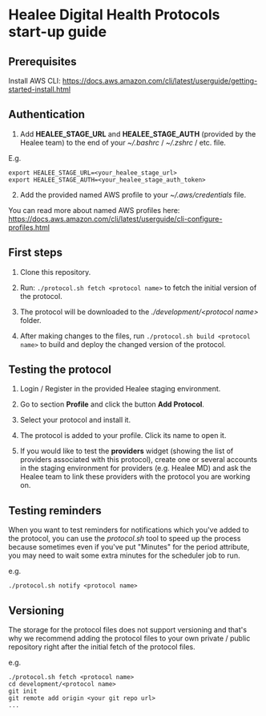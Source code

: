 # Healee Digital Health Protocols start-up guide

## Prerequisites

Install AWS CLI: https://docs.aws.amazon.com/cli/latest/userguide/getting-started-install.html

## Authentication

1. Add **HEALEE_STAGE_URL** and **HEALEE_STAGE_AUTH** (provided by the Healee team) to the end of your _~/.bashrc_ / _~/.zshrc_ / etc. file.

E.g.
```
export HEALEE_STAGE_URL=<your_healee_stage_url>
export HEALEE_STAGE_AUTH=<your_healee_stage_auth_token>
```

2. Add the provided named AWS profile to your _~/.aws/credentials_ file.

You can read more about named AWS profiles here: https://docs.aws.amazon.com/cli/latest/userguide/cli-configure-profiles.html

## First steps

1. Clone this repository.

2. Run: ```./protocol.sh fetch <protocol name>``` to fetch the initial version of the protocol.

3. The protocol will be downloaded to the _./development/\<protocol name\>_ folder.

4. After making changes to the files, run ```./protocol.sh build <protocol name>``` to build and deploy the changed version of the protocol.

## Testing the protocol

1. Login / Register in the provided Healee staging environment.

2. Go to section **Profile** and click the button **Add Protocol**.

3. Select your protocol and install it.

4. The protocol is added to your profile. Click its name to open it.

5. If you would like to test the **providers** widget (showing the list of providers associated with this protocol), create one or several accounts in the staging environment for providers (e.g. Healee MD) and ask the Healee team to link these providers with the protocol you are working on.

## Testing reminders

When you want to test reminders for notifications which you've added to the protocol, you can use the _protocol.sh_ tool to speed up the process because sometimes even if you've put "Minutes" for the period attribute, you may need to wait some extra minutes for the scheduler job to run.

e.g.

```./protocol.sh notify <protocol name>```

## Versioning

The storage for the protocol files does not support versioning and that's why we recommend adding the protocol files to your own private / public repository right after the initial fetch of the protocol files.

e.g.

```
./protocol.sh fetch <protocol name>
cd development/<protocol name>
git init
git remote add origin <your git repo url>
...
```
